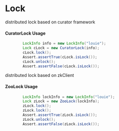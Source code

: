 # Lock 
distributed lock based on curator framework 

#### CuratorLock Usage
```java
        LockInfo info = new LockInfo("louie");
        Lock cLock = new CuratorLock(info);
        cLock.lock();
        Assert.assertTrue(cLock.isLock());
        cLock.unlock();
        Assert.assertFalse(cLock.isLock());
```
distributed lock based on zkClient
#### ZooLock Usage
```java
        LockInfo lockInfo = new LockInfo("louie");
        Lock zLock = new ZooLock(lockInfo);
        zLock.lock();
        zLock.lock();
        Assert.assertTrue(zLock.isLock());
        zLock.unlock();
        Assert.assertFalse(zLock.isLock());
```
